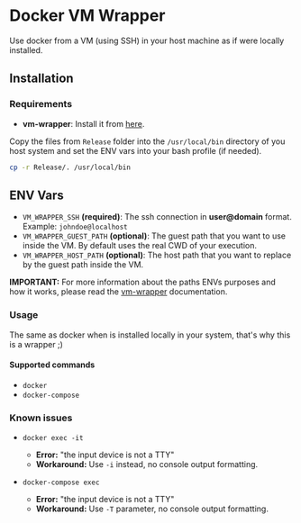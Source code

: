 # Docker VM Wrapper
Use docker from a VM (using SSH) in your host machine as if were locally installed.

## Installation
### Requirements
- **vm-wrapper**: Install it from [here](https://github.com/Nataniel4/vm-wrapper).

Copy the files from `Release` folder into the `/usr/local/bin` directory of you host system and set the ENV vars into your bash profile (if needed).
```sh
cp -r Release/. /usr/local/bin
```

## ENV Vars
- `VM_WRAPPER_SSH` **(required)**: The ssh connection in **user@domain** format. Example: `johndoe@localhost`
- `VM_WRAPPER_GUEST_PATH` **(optional)**: The guest path that you want to use inside the VM. By default uses the real CWD of your execution.
- `VM_WRAPPER_HOST_PATH` **(optional)**: The host path that you want to replace by the guest path inside the VM.

**IMPORTANT:** For more information about the paths ENVs purposes and how it works, please read the [vm-wrapper](https://github.com/Nataniel4/vm-wrapper) documentation.

### Usage
The same as docker when is installed locally in your system, that's why this is a wrapper ;)

#### Supported commands
- `docker`
- `docker-compose`

### Known issues
- `docker exec -it`
	-	**Error:** "the input device is not a TTY"
	-	**Workaround:** Use `-i` instead, no console output formatting.

- `docker-compose exec`
	-	**Error:** "the input device is not a TTY"
	-	**Workaround:** Use `-T` parameter, no console output formatting.